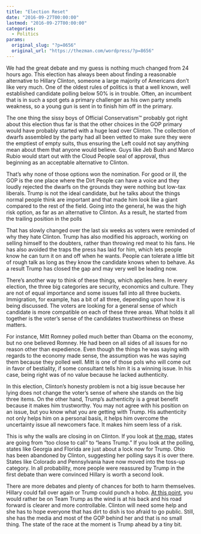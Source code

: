 ```yaml
---
title: "Election Reset"
date: "2016-09-27T00:00:00"
lastmod: "2016-09-27T00:00:00"
categories:
  - Politics
params:
  original_slug: "?p=8656"
  original_url: "https://thezman.com/wordpress/?p=8656"
---
```


We had the great debate and my guess is nothing much changed from 24
hours ago. This election has always been about finding a reasonable
alternative to Hillary Clinton, someone a large majority of Americans
don’t like very much. One of the oldest rules of politics is that a well
known, well established candidate polling below 50% is in trouble.
Often, an incumbent that is in such a spot gets a primary challenger as
his own party smells weakness, so a young gun is sent in to finish him
off in the primary.

The one thing the sissy boys of Official Conservatism™ probably got
right about this election thus far is that the other choices in the GOP
primary would have probably started with a huge lead over Clinton. The
collection of dwarfs assembled by the party had all been vetted to make
sure they were the emptiest of empty suits, thus ensuring the Left could
not say anything mean about them that anyone would believe. Guys like
Jeb Bush and Marco Rubio would start out with the Cloud People seal of
approval, thus beginning as an acceptable alternative to Clinton.

That’s why none of those options won the nomination. For good or ill,
the GOP is the one place where the Dirt People can have a voice and they
loudly rejected the dwarfs on the grounds they were nothing but low-tax
liberals. Trump is not the ideal candidate, but he talks about the
things normal people think are important and that made him look like a
giant compared to the rest of the field. Going into the general, he was
the high risk option, as far as an alternative to Clinton. As a result,
he started from the trailing position in the polls

That has slowly changed over the last six weeks as voters were reminded
of why they hate Clinton. Trump has also modified his approach, working
on selling himself to the doubters, rather than throwing red meat to his
fans. He has also avoided the traps the press has laid for him, which
lets people know he can turn it on and off when he wants. People can
tolerate a little bit of rough talk as long as they know the candidate
knows when to behave. As a result Trump has closed the gap and may very
well be leading now.

There’s another way to think of these things, which applies here. In
every election, the three big categories are security, economics and
culture. They are not of equal importance and some issues fall into all
three buckets. Immigration, for example, has a bit of all three,
depending upon how it is being discussed. The voters are looking for a
general sense of which candidate is more compatible on each of these
three areas. What holds it all together is the voter’s sense of the
candidates trustworthiness on these matters.

For instance, Mitt Romney polled much better than Obama on the economy,
but no one believed Romney. He had been on all sides of all issues for
no reason other than expedience. Even though the things he was saying
with regards to the economy made sense, the assumption was he was saying
them because they polled well. Mitt is one of those pols who will come
out in favor of bestiality, if some consultant tells him it is a winning
issue. In his case, being right was of no value because he lacked
authenticity.

In this election, Clinton’s honesty problem is not a big issue because
her lying does not change the voter’s sense of where she stands on the
big three items. On the other hand, Trump’s authenticity is a great
benefit because it makes him trustworthy. You may not agree with his
position on an issue, but you know what you are getting with Trump. His
authenticity not only helps him on a personal basis, it helps him
overcome the uncertainty issue all newcomers face. It makes him seem
less of a risk.

This is why the walls are closing in on Clinton. If you look at
<a href="http://www.270towin.com/" target="_blank">the map</a>, states
are going from “too close to call” to “leans Trump.” If you look at the
polling, states like Georgia and Florida are just about a lock now for
Trump. Ohio has been abandoned by Clinton, suggesting her polling says
it is over there. States like Colorado and Pennsylvania have now moved
into the toss-up category. In all probability, more people were
reassured by Trump in the first debate than were convinced Hillary is
worth a second look.

There are more debates and plenty of chances for both to harm
themselves. Hillary could fall over again or Trump could punch a hobo.
<a
href="http://qz.com/791773/presidential-debate-if-the-election-were-held-today-nate-silver-says-donald-trump-would-likely-beat-hillary-clinton/"
target="_blank">At this point</a>, you would rather be on Team Trump as
the wind is at his back and his road forward is clearer and more
controllable. Clinton will need some help and she has to hope everyone
that has dirt to dish is too afraid to go public. Still, she has the
media and most of the GOP behind her and that is no small thing. The
state of the race at the moment is Trump ahead by a tiny bit.
